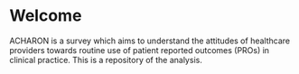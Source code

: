 # Welcome 

ACHARON is a survey which aims to understand the attitudes of healthcare providers towards routine use of patient reported outcomes (PROs) in clinical practice. This is a repository of the analysis. 